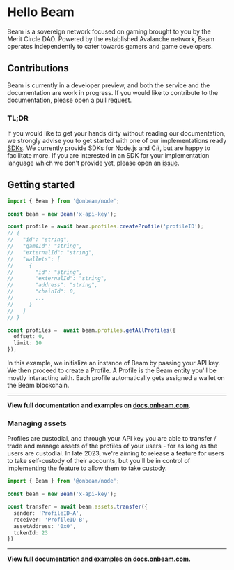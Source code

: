 # Hello Beam

Beam is a sovereign network focused on gaming brought to you by the Merit Circle DAO. Powered by the established Avalanche network, Beam operates independently to cater towards gamers and game developers.


## Contributions
Beam is currently in a developer preview, and both the service and the documentation are work in progress. If you would like to contribute to the documentation, please open a pull request.


### TL;DR

If you would like to get your hands dirty without reading our documentation, we strongly advise you to get started with one of our implementations ready [SDKs](https://docs.onbeam.com/service/sdk). We currently provide SDKs for Node.js and C#, but are happy to facilitate more. If you are interested in an SDK for your implementation language which we don't provide yet, please open an [issue](https://github.com/Merit-Circle/beam-docs/issues/new).


## Getting started


```typescript
import { Beam } from '@onbeam/node';
 
const beam = new Beam('x-api-key');

const profile = await beam.profiles.createProfile('profileID');
// {
//   "id": "string",
//   "gameId": "string",
//   "externalId": "string",
//   "wallets": [
//     {
//       "id": "string",
//       "externalId": "string",
//       "address": "string",
//       "chainId": 0,
//       ...
//     }
//   ]
// }

const profiles =  await beam.profiles.getAllProfiles({
  offset: 0,
  limit: 10
});
```

In this example, we initialize an instance of Beam by passing your API key. We then proceed to create a Profile. A Profile is the Beam entity you'll be mostly interacting with. Each profile automatically gets assigned a wallet on the Beam blockchain.

---
**View full documentation and examples on [docs.onbeam.com](https://docs.onbeam.com).**


### Managing assets

Profiles are custodial, and through your API key you are able to transfer / trade and manage assets of the profiles of your users - for as long as the users are custodial. In late 2023, we're aiming to release a feature for users to take self-custody of their accounts, but you'll be in control of implementing the feature to allow them to take custody.

```typescript
import { Beam } from '@onbeam/node';
 
const beam = new Beam('x-api-key');

const transfer = await beam.assets.transfer({
  sender: 'ProfileID-A',
  receiver: 'ProfileID-B',
  assetAddress: '0x0',
  tokenId: 23
})
```
---
**View full documentation and examples on [docs.onbeam.com](https://docs.onbeam.com).**

